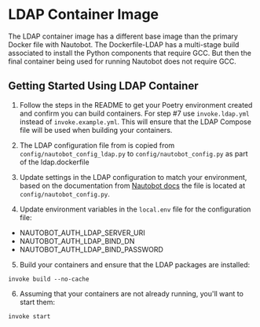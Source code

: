 # LDAP Container Image

The LDAP container image has a different base image than the primary Docker file with Nautobot. The Dockerfile-LDAP has a multi-stage build associated to install the Python components that require GCC. But then the final container being used for running Nautobot does not require GCC.

## Getting Started Using LDAP Container

1. Follow the steps in the README to get your Poetry environment created and confirm you can build containers. For step #7 use `invoke.ldap.yml` instead of `invoke.example.yml`. This will ensure that the LDAP Compose file will be used when building your containers.

2. The LDAP configuration file from is copied from `config/nautobot_config_ldap.py` to `config/nautobot_config.py` as part of the ldap.dockerfile

3. Update settings in the LDAP configuration to match your environment, based on the documentation from [Nautobot docs](https://nautobot.readthedocs.io) the file is located at `config/nautobot_config.py`.

4. Update environment variables in the `local.env` file for the configuration file:

* NAUTOBOT_AUTH_LDAP_SERVER_URI
* NAUTOBOT_AUTH_LDAP_BIND_DN
* NAUTOBOT_AUTH_LDAP_BIND_PASSWORD

5. Build your containers and ensure that the LDAP packages are installed:

```
invoke build --no-cache
```

6. Assuming that your containers are not already running, you'll want to start them:

```
invoke start
```
